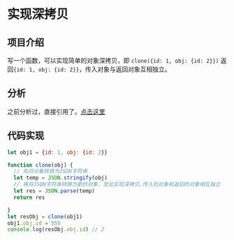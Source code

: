 # 实现深拷贝
## 项目介绍
写一个函数，可以实现简单的对象深拷贝，即 `clone({id: 1, obj: {id: 2}})` 返回`{id: 1, obj: {id: 2}}`，传入对象与返回对象互相独立。

## 分析
之前分析过，直接引用了。[点击这里](https://devin.ren/interview/JS%E7%AF%87/01.%E5%86%85%E7%BD%AE%E7%B1%BB%E5%9E%8B-typeof-%E7%B1%BB%E5%9E%8B%E8%BD%AC%E6%8D%A2-%E6%B7%B1%E6%B5%85%E6%8B%B7%E8%B4%9D.html#%E6%B7%B1%E6%8B%B7%E8%B4%9D)

## 代码实现
```js
let obj1 = {id: 1, obj: {id: 2}}

function clone(obj) {
  // 先将对象转换为JSON字符串
  let temp = JSON.stringify(obj)
  // 再将JSON字符串转换为新的对象，至此实现深拷贝,传入的对象和返回的对象相互独立
  let res = JSON.parse(temp)
  return res

}
let resObj = clone(obj1)
obj1.obj.id = 555
console.log(resObj.obj.id) // 2
```